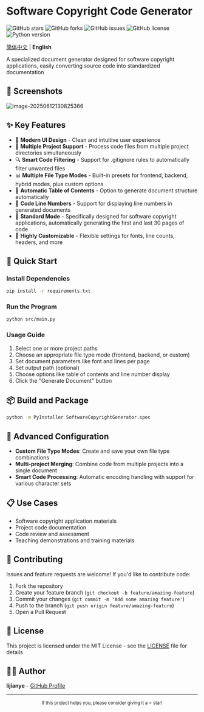 # Software Copyright Code Generator

<div align="left">

![GitHub stars](https://img.shields.io/github/stars/lijianye521/SoftWareCopyRight?style=social)
![GitHub forks](https://img.shields.io/github/forks/lijianye521/SoftWareCopyRight?style=social)
![GitHub issues](https://img.shields.io/github/issues/lijianye521/SoftWareCopyRight?color=green)
![GitHub license](https://img.shields.io/github/license/lijianye521/SoftWareCopyRight)
![Python version](https://img.shields.io/badge/python-3.6+-blue.svg)

[简体中文](./README.md) | **English**

A specialized document generator designed for software copyright applications, easily converting source code into standardized documentation



## 📸 Screenshots

![image-20250612130825366](./assets/image-20250612130825366.png)

## ✨ Key Features

- 🎨 **Modern UI Design** - Clean and intuitive user experience
- 📁 **Multiple Project Support** - Process code files from multiple project directories simultaneously
- 🔍 **Smart Code Filtering** - Support for .gitignore rules to automatically filter unwanted files
- 📊 **Multiple File Type Modes** - Built-in presets for frontend, backend, hybrid modes, plus custom options
- 📑 **Automatic Table of Contents** - Option to generate document structure automatically
- 🔢 **Code Line Numbers** - Support for displaying line numbers in generated documents
- 📝 **Standard Mode** - Specifically designed for software copyright applications, automatically generating the first and last 30 pages of code
- 🔧 **Highly Customizable** - Flexible settings for fonts, line counts, headers, and more

## 🚀 Quick Start

### Install Dependencies

```bash
pip install -r requirements.txt
```

### Run the Program

```bash
python src/main.py
```

### Usage Guide

1. Select one or more project paths
2. Choose an appropriate file type mode (frontend, backend, or custom)
3. Set document parameters like font and lines per page
4. Set output path (optional)
5. Choose options like table of contents and line number display
6. Click the "Generate Document" button

## 📦 Build and Package

```bash
python -m PyInstaller SoftwareCopyrightGenerator.spec
```

## 🔧 Advanced Configuration

- **Custom File Type Modes**: Create and save your own file type combinations
- **Multi-project Merging**: Combine code from multiple projects into a single document
- **Smart Code Processing**: Automatic encoding handling with support for various character sets

## 📋 Use Cases

- Software copyright application materials
- Project code documentation
- Code review and assessment
- Teaching demonstrations and training materials

## 🤝 Contributing

Issues and feature requests are welcome! If you'd like to contribute code:

1. Fork the repository
2. Create your feature branch (`git checkout -b feature/amazing-feature`)
3. Commit your changes (`git commit -m 'Add some amazing feature'`)
4. Push to the branch (`git push origin feature/amazing-feature`)
5. Open a Pull Request

## 📄 License

This project is licensed under the MIT License - see the [LICENSE](LICENSE) file for details

## 👨‍💻 Author

**lijianye** - [GitHub Profile](https://github.com/lijianye521)

---

<div align="center">
  <sub>If this project helps you, please consider giving it a ⭐️ star!</sub>
</div> 